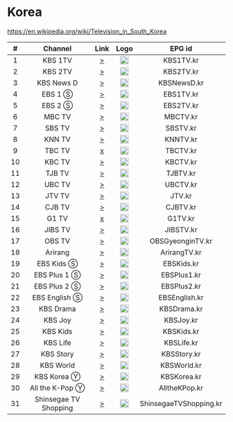 <h1>Korea</h1>

https://en.wikipedia.org/wiki/Television_in_South_Korea

| #   | Channel        | Link  | Logo | EPG id |
|:---:|:--------------:|:-----:|:----:|:------:|
| 1   | KBS 1TV        | [>](http://ye23.vip/z7z8/2021/kbs2020.php?id=1) | <img height="20" src="https://upload.wikimedia.org/wikipedia/commons/thumb/d/d5/KBS_1_logo.svg/512px-KBS_1_logo.svg.png"/> | KBS1TV.kr |
| 2   | KBS 2TV        | [>](http://ye23.vip/z7z8/2021/kbs2020.php?id=2) | <img height="20" src="https://upload.wikimedia.org/wikipedia/commons/thumb/2/26/KBS_2_logo.svg/512px-KBS_2_logo.svg.png"/> | KBS2TV.kr |
| 3   | KBS News D     | [>](http://ye23.vip/z7z8/2021/kbs2020.php?id=4) | <img height="20" src="https://i.imgur.com/4qKgvHN.png"/> | KBSNewsD.kr |
| 4   | EBS 1 Ⓢ        | [>](https://ebsonair.ebs.co.kr/ebs1familypc/familypc1m/playlist.m3u8) | <img height="20" src="https://upload.wikimedia.org/wikipedia/commons/thumb/e/e2/EBS_1TV_Logo.svg/512px-EBS_1TV_Logo.svg.png"/> | EBS1TV.kr |
| 5   | EBS 2 Ⓢ        | [>](https://ebsonair.ebs.co.kr/ebs2familypc/familypc1m/playlist.m3u8) | <img height="20" src="https://upload.wikimedia.org/wikipedia/commons/thumb/d/db/EBS_2TV_Logo.svg/512px-EBS_2TV_Logo.svg.png"/> | EBS2TV.kr |
| 6   | MBC TV         | [>](http://123.254.72.24:1935/tvlive/livestream2/playlist.m3u8) | <img height="20" src="https://upload.wikimedia.org/wikipedia/commons/thumb/6/63/Munhwa_Broadcasting_Company.svg/512px-Munhwa_Broadcasting_Company.svg.png"/> | MBCTV.kr |
| 7   | SBS TV         | [>](https://allanf181.github.io/adaptive-streams/streams/kr/SBSTV.m3u8) | <img height="20" src="https://upload.wikimedia.org/wikipedia/commons/thumb/9/90/SBS_Korea_Logo_%28Word_Only%29.svg/512px-SBS_Korea_Logo_%28Word_Only%29.svg.png"/> | SBSTV.kr |
| 8   | KNN TV         | [>](http://211.220.195.200:1935/live/mp4:KnnTV.sdp/playlist.m3u8) | <img height="20" src="https://upload.wikimedia.org/wikipedia/commons/thumb/6/65/KNN_logo.svg/512px-KNN_logo.svg.png"/> | KNNTV.kr |
| 9   | TBC TV         | [x](http://221.157.125.239:1935/live/psike/playlist.m3u8) | <img height="20" src="https://upload.wikimedia.org/wikipedia/commons/thumb/f/ff/Daegu_Broadcasting_Corporation.svg/512px-Daegu_Broadcasting_Corporation.svg.png"/> | TBCTV.kr |
| 10  | KBC TV         | [>](http://119.200.131.11:1935/KBCTV/tv/playlist.m3u8) | <img height="20" src="https://upload.wikimedia.org/wikipedia/commons/thumb/3/32/KBC_Gwangju_Broadcasting_logo.svg/512px-KBC_Gwangju_Broadcasting_logo.svg.png"/> | KBCTV.kr |
| 11  | TJB TV         | [>](http://1.245.74.5:1935/live/tv/.m3u8) | <img height="20" src="https://i.imgur.com/q9Nx801.png"/> | TJBTV.kr |
| 12  | UBC TV         | [>](http://59.23.231.102:1935/live/UBCstream/playlist.m3u8) | <img height="20" src="https://upload.wikimedia.org/wikipedia/en/thumb/c/c3/Ubc_logo2.svg/512px-Ubc_logo2.svg.png"/> | UBCTV.kr |
| 13  | JTV TV         | [>](https://61ff3340258d2.streamlock.net/jtv_live/myStream/playlist.m3u8) | <img height="20" src="https://upload.wikimedia.org/wikipedia/commons/thumb/f/fa/Jtv_logo.svg/512px-Jtv_logo.svg.png"/> | JTV.kr |
| 14  | CJB TV         | [>](http://1.222.207.80:1935/live/cjbtv/playlist.m3u8) | <img height="20" src="https://i.imgur.com/MvxdZhX.png"/> | CJBTV.kr |
| 15  | G1 TV          | [x](http://smart.igtb.co.kr:1935/live/stream.sdp/playlist.m3u8) | <img height="20" src="https://i.imgur.com/TYYffUe.png"/> | G1TV.kr |
| 16  | JIBS TV        | [>](http://123.140.197.22/stream/1/play.m3u8) | <img height="20" src="https://i.imgur.com/RVWpBoz.png"/> | JIBSTV.kr |
| 17  | OBS TV         | [>](https://allanf181.github.io/adaptive-streams/streams/kr/OBSGyeonginTV.m3u8) | <img height="20" src="https://i.imgur.com/oWB3ApR.png"/> | OBSGyeonginTV.kr |
| 18  | Arirang        | [>](http://amdlive.ctnd.com.edgesuite.net/arirang_1ch/smil:arirang_1ch.smil/playlist.m3u8) | <img height="20" src="https://i.imgur.com/RuHZ6Dx.png"/> | ArirangTV.kr |
| 19  | EBS Kids Ⓢ     | [>](https://ebsonair.ebs.co.kr/ebsufamilypc/familypc1m/playlist.m3u8) | <img height="20" src="https://i.imgur.com/62oo8Bx.png"/> | EBSKids.kr |
| 20  | EBS Plus 1 Ⓢ   | [>](https://ebsonair.ebs.co.kr/plus1familypc/familypc1m/playlist.m3u8) | <img height="20" src="https://i.imgur.com/ImUHRG2.png"/> | EBSPlus1.kr |
| 21  | EBS Plus 2 Ⓢ   | [>](https://ebsonair.ebs.co.kr/plus2familypc/familypc1m/playlist.m3u8) | <img height="20" src="https://i.imgur.com/mgFRZFq.png"/> | EBSPlus2.kr |
| 22  | EBS English Ⓢ  | [>](https://ebsonair.ebs.co.kr/plus3familypc/familypc1m/playlist.m3u8) | <img height="20" src="https://i.imgur.com/qceaIf7.png"/> | EBSEnglish.kr |
| 23  | KBS Drama      | [>](http://ye23.vip/z7z8/2021/kbs2020.php?id=5) | <img height="20" src="https://upload.wikimedia.org/wikipedia/commons/thumb/f/f2/KBS_DRAMA.svg/512px-KBS_DRAMA.svg.png"/> | KBSDrama.kr |
| 24  | KBS Joy        | [>](http://ye23.vip/z7z8/2021/kbs2020.php?id=6) | <img height="20" src="https://upload.wikimedia.org/wikipedia/commons/thumb/6/6b/KBS_JOY.svg/512px-KBS_JOY.svg.png"/> | KBSJoy.kr |
| 25  | KBS Kids       | [>](http://ye23.vip/z7z8/2021/kbs2020.php?id=9) | <img height="20" src="https://upload.wikimedia.org/wikipedia/commons/thumb/a/a5/KBS_kids.svg/512px-KBS_kids.svg.png"/> | KBSKids.kr |
| 26  | KBS Life       | [>](http://ye23.vip/z7z8/2021/kbs2020.php?id=7) | <img height="20" src="https://upload.wikimedia.org/wikipedia/commons/thumb/6/64/KBS_Life.svg/512px-KBS_Life.svg.png"/> | KBSLife.kr |
| 27  | KBS Story      | [>](http://ye23.vip/z7z8/2021/kbs2020.php?id=8) | <img height="20" src="https://upload.wikimedia.org/wikipedia/commons/thumb/7/7e/KBS_Story.svg/512px-KBS_Story.svg.png"/> | KBSStory.kr |
| 28  | KBS World      | [>](http://ye23.vip/z7z8/2021/kbs2020.php?id=3) | <img height="20" src="https://upload.wikimedia.org/wikipedia/commons/thumb/1/1b/KBS_World_%282009%29.svg/512px-KBS_World_%282009%29.svg.png"/> | KBSWorld.kr |
| 29  | KBS Korea Ⓨ    | [>](https://www.youtube.com/c/kbsworldtv/live) | <img height="20" src="https://kbsworldimage.kbs.co.kr/images/layout/logo/logo_korea_n.png"/> | KBSKorea.kr |
| 30  | All the K-Pop Ⓨ | [>](https://www.youtube.com/c/ALLTHEKPOP/live) | <img height="20" src="https://i.imgur.com/tBbTTAx.png"/> | AlltheKPop.kr |
| 31  | Shinsegae TV Shopping | [>](https://liveout.catenoid.net/live-02-shinsegaetvshopping/shinsegaetvshopping_720p/playlist.m3u8) | <img height="20" src="https://company.shinsegaeliveshopping.com:446/main.do"/> | ShinsegaeTVShopping.kr |

